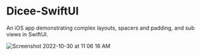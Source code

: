 # Dicee-SwiftUI
An iOS app demonstrating complex layouts, spacers and padding, and sub views in SwiftUI.

![Screenshot 2022-10-30 at 11 06 16 AM](https://user-images.githubusercontent.com/60185211/198864994-89969ac8-e514-4f21-a6e3-4c6840dfaa17.png)
